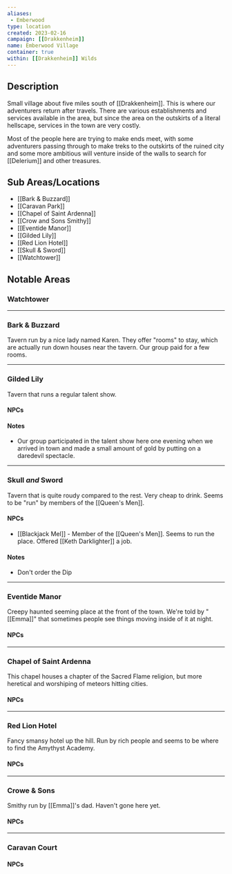 ```yaml
---
aliases:
 - Emberwood
type: location
created: 2023-02-16
campaign: [[Drakkenheim]]
name: Emberwood Village
container: true
within: [[Drakkenheim]] Wilds
---
```


## Description

Small village about five miles south of [[Drakkenheim]]. This is where our adventurers return after travels. There are various establishments and services available in the area, but since the area on 
the outskirts of a literal hellscape, services in the town are very costly.

Most of the people here are trying to make ends meet, with some adventurers passing through to make treks to the outskirts of the ruined city and some more ambitious will venture inside of the walls to search for [[Delerium]] and other treasures.

## Sub Areas/Locations

<!-- QueryToSerialize: LIST FROM "TTRPG/Drakkenheim/Locations" WHERE within = "Emberwood Village" -->
<!-- SerializedQuery: LIST FROM "TTRPG/Drakkenheim/Locations" WHERE within = "Emberwood Village" -->
- [[Bark & Buzzard]]
- [[Caravan Park]]
- [[Chapel of Saint Ardenna]]
- [[Crow and Sons Smithy]]
- [[Eventide Manor]]
- [[Gilded Lily]]
- [[Red Lion Hotel]]
- [[Skull & Sword]]
- [[Watchtower]]
<!-- SerializedQuery END -->

## Notable Areas

### Watchtower


---
### Bark & Buzzard
Tavern run by a nice lady named Karen. They offer "rooms" to stay, which are actually run down houses near the tavern. Our group paid for a few rooms.

---
### Gilded Lily
Tavern that runs a regular talent show.
#### NPCs
#### Notes
- Our group participated in the talent show here one evening when we arrived in town and made a small amount of gold by putting on a daredevil spectacle.

---
### Skull *and* Sword
Tavern that is quite roudy compared to the rest. Very cheap to drink. Seems to be "run" by members of the [[Queen's Men]].
#### NPCs
- [[Blackjack Mel]] - Member of the [[Queen's Men]]. Seems to run the place. Offered [[Keth Darklighter]] a job.
#### Notes
- Don't order the Dip

---
### Eventide Manor
Creepy haunted seeming place at the front of the town. We're told by "[[Emma]]" that sometimes people see things moving inside of it at night.
#### NPCs

---
### Chapel of Saint Ardenna
This chapel houses a chapter of the Sacred Flame religion, but more heretical and worshiping of meteors hitting cities.
#### NPCs

---
### Red Lion Hotel
Fancy smansy hotel up the hill. Run by rich people and seems to be where to find the Amythyst Academy.
#### NPCs

---
### Crowe & Sons
Smithy run by [[Emma]]'s dad. Haven't gone here yet.
#### NPCs

---
### Caravan Court
#### NPCs




